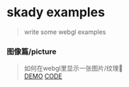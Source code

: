 # skady examples
> write some webgl examples

### 图像篇/picture
> 如何在webgl里显示一张图片/纹理🤔  
> [DEMO](https://skadieyes.github.io/webgl-examples/examples/1/index.html)
> [CODE](https://github.com/skadieyes/webgl-examples/tree/master/examples/1)

